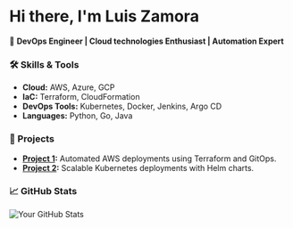 # Hi there, I'm Luis Zamora

🚀 **DevOps Engineer | Cloud technologies Enthusiast | Automation Expert**

### 🛠️ Skills & Tools
- **Cloud:** AWS, Azure, GCP
- **IaC:** Terraform, CloudFormation
- **DevOps Tools:** Kubernetes, Docker, Jenkins, Argo CD
- **Languages:** Python, Go, Java

### 🔧 Projects
- **[Project 1](https://github.com/zamoramerida/gitops):** Automated AWS deployments using Terraform and GitOps.
- **[Project 2](https://github.com/zamoramerida/k8s-helm-argocd):** Scalable Kubernetes deployments with Helm charts.

### 📈 GitHub Stats
![Your GitHub Stats](https://github-readme-stats.vercel.app/api?username=zamoramerida&show_icons=true&theme=radical)

